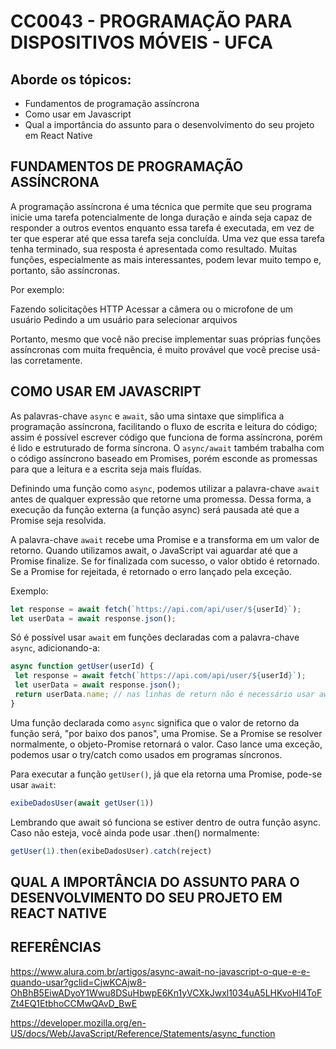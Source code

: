 # CC0043 - PROGRAMAÇÃO PARA DISPOSITIVOS MÓVEIS - UFCA

## Aborde os tópicos:

- Fundamentos de programação assíncrona
- Como usar em Javascript
- Qual a importância do assunto para o desenvolvimento do seu projeto em React Native

## FUNDAMENTOS DE PROGRAMAÇÃO ASSÍNCRONA 

A programação assíncrona é uma técnica que permite que seu programa  inicie uma tarefa potencialmente de longa
duração e ainda seja capaz de responder a outros eventos enquanto essa tarefa é executada, em vez de ter que
esperar até que essa tarefa seja concluída. Uma vez que essa tarefa tenha terminado, sua resposta é apresentada
como resultado. Muitas funções, especialmente as mais interessantes, podem levar muito tempo e, portanto, são 
assíncronas. 

Por exemplo:

Fazendo solicitações HTTP Acessar a câmera ou o microfone de um usuário Pedindo a um usuário para selecionar
arquivos

Portanto, mesmo que você não precise implementar suas próprias funções assíncronas com muita frequência, é muito
provável que você precise usá-las corretamente.

## COMO USAR EM JAVASCRIPT

As palavras-chave `async` e `await`, são uma sintaxe que simplifica a programação assíncrona, facilitando o
fluxo de escrita e leitura do código; assim é possível escrever código que funciona de forma assíncrona, porém é
lido e estruturado de forma síncrona. O `async/await` também trabalha com o código assíncrono baseado em
Promises, porém esconde as promessas para que a leitura e a escrita seja mais fluídas.

Definindo uma função como `async`, podemos utilizar a palavra-chave `await` antes de qualquer expressão que
retorne uma promessa. Dessa forma, a execução da função externa (a função async) será pausada até que a Promise
seja resolvida.

A palavra-chave `await` recebe uma Promise e a transforma em um valor de retorno. Quando utilizamos await, o
JavaScript vai aguardar até que a Promise finalize. Se for finalizada com sucesso, o valor obtido é retornado.
Se a Promise for rejeitada, é retornado o erro lançado pela exceção.

Exemplo:

```js
let response = await fetch(`https://api.com/api/user/${userId}`);
let userData = await response.json();
```

Só é possível usar `await` em funções declaradas com a palavra-chave `async`, adicionando-a:

```js
async function getUser(userId) {
 let response = await fetch(`https://api.com/api/user/${userId}`);
 let userData = await response.json();
 return userData.name; // nas linhas de return não é necessário usar await
}
```

Uma função declarada como `async` significa que o valor de retorno da função será, "por baixo dos panos", uma
Promise. Se a Promise se resolver normalmente, o objeto-Promise retornará o valor. Caso lance uma exceção,
podemos usar o try/catch como usados em programas síncronos.

Para executar a função `getUser()`, já que ela retorna uma Promise, pode-se usar `await`:

```js
exibeDadosUser(await getUser(1))
```

Lembrando que await só funciona se estiver dentro de outra função async. Caso não esteja, você ainda pode usar .then() normalmente:

```js
getUser(1).then(exibeDadosUser).catch(reject)
```

## QUAL A IMPORTÂNCIA DO ASSUNTO PARA O DESENVOLVIMENTO DO SEU PROJETO EM REACT NATIVE


## REFERÊNCIAS

https://www.alura.com.br/artigos/async-await-no-javascript-o-que-e-e-quando-usar?gclid=CjwKCAjw8-OhBhB5EiwADyoY1Wwu8DSuHbwpE6Kn1yVCXkJwxl1034uA5LHKvoHl4ToFZt4EQ1EtbhoCCMwQAvD_BwE

https://developer.mozilla.org/en-US/docs/Web/JavaScript/Reference/Statements/async_function
